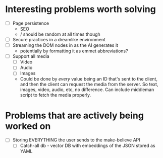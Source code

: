 # Interesting problems worth solving

- [ ] Page persistence
    - SEO
    - / should be random at all times though
- [ ] Secure practices in a dreamlike environment
- [ ] Streaming the DOM nodes in as the AI generates it
    - potentially by formatting it as emmet abbreviations?
- [ ] Support all media
    - [ ] Video
    - [ ] Audio
    - [ ] Images
    - Could be done by *every* value being an ID that's sent to the client, and then the client can request the media from the server. So text, images, video, audio, etc, no difference. Can include middleman script to fetch the media properly.
# Problems that are actively being worked on

- [ ] Storing EVERYTHING the user sends to the make-believe API 
    - [ ] Catch-all db - vector DB with embeddings of the JSON stored as YAML
